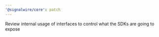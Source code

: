 ```yaml
---
'@signalwire/core': patch
---
```


Review internal usage of interfaces to control what the SDKs are going to expose
